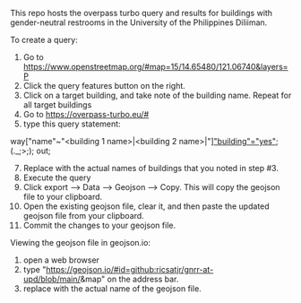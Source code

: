 This repo hosts the overpass turbo query and results for buildings with gender-neutral restrooms in the University of the Philippines Diliiman. 

To create a query:
1. Go to https://www.openstreetmap.org/#map=15/14.65480/121.06740&layers=P
2. Click the query features button on the right.
3. Click on a target building, and take note of the building name. Repeat for all target buildings
5. Go to https://overpass-turbo.eu/#
6. type this query statement:

  way["name"~"<building 1 name>|<building 2 name>|<building n name>"]["building"="yes"](14.64566603208577,121.05144023895264,14.663809930484568,121.0786485671997);
  (._;>;);
  out;

7. Replace <building x name> with the actual names of buildings that you noted in step #3.
8. Execute the query
9. Click export --> Data --> Geojson --> Copy. This will copy the geojson file to your clipboard.
10. Open the existing geojson file, clear it, and then paste the updated geojson file from your clipboard.
11. Commit the changes to your geojson file.

Viewing the geojson file in geojson.io:
1. open a web browser
2. type "https://geojson.io/#id=github:ricsatjr/gnrr-at-upd/blob/main/<geojson file>&map" on the address bar.
3. replace <geojson file> with the actual name of the geojson file. 
   
